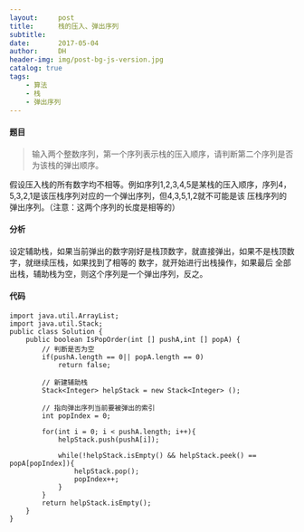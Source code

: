 ```yaml
---
layout:     post
title:      栈的压入、弹出序列
subtitle:   
date:       2017-05-04
author:     DH
header-img: img/post-bg-js-version.jpg 
catalog: true
tags:
    - 算法
    - 栈
    - 弹出序列
---
```

#### 题目

>输入两个整数序列，第一个序列表示栈的压入顺序，请判断第二个序列是否为该栈的弹出顺序。

假设压入栈的所有数字均不相等。例如序列1,2,3,4,5是某栈的压入顺序，序列4，5,3,2,1是该压栈序列对应的一个弹出序列，但4,3,5,1,2就不可能是该
压栈序列的弹出序列。（注意：这两个序列的长度是相等的）

#### 分析

设定辅助栈，如果当前弹出的数字刚好是栈顶数字，就直接弹出，如果不是栈顶数字，就继续压栈，如果找到了相等的 数字，就开始进行出栈操作，如果最后
全部出栈，辅助栈为空，则这个序列是一个弹出序列，反之。

#### 代码

```
import java.util.ArrayList;
import java.util.Stack;
public class Solution {
    public boolean IsPopOrder(int [] pushA,int [] popA) {
        // 判断是否为空
        if(pushA.length == 0|| popA.length == 0)
            return false;

        // 新建辅助栈
        Stack<Integer> helpStack = new Stack<Integer> ();

        // 指向弹出序列当前要被弹出的索引
        int popIndex = 0;

        for(int i = 0; i < pushA.length; i++){
            helpStack.push(pushA[i]);

            while(!helpStack.isEmpty() && helpStack.peek() == popA[popIndex]){
                helpStack.pop();
                popIndex++;
            }
        }
        return helpStack.isEmpty();
    }
}		

```
